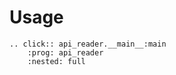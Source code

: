 # Usage

```{eval-rst}
.. click:: api_reader.__main__:main
    :prog: api_reader
    :nested: full
```
